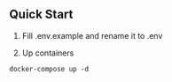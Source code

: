 ## Quick Start
1. Fill .env.example and rename it to .env

2. Up containers
```
docker-compose up -d
```
